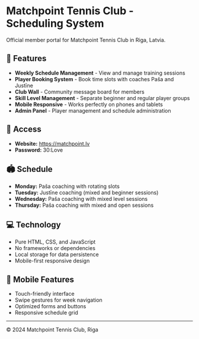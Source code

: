 # Matchpoint Tennis Club - Scheduling System

Official member portal for Matchpoint Tennis Club in Riga, Latvia.

## 🎾 Features

- **Weekly Schedule Management** - View and manage training sessions
- **Player Booking System** - Book time slots with coaches Paša and Justīne
- **Club Wall** - Community message board for members
- **Skill Level Management** - Separate beginner and regular player groups
- **Mobile Responsive** - Works perfectly on phones and tablets
- **Admin Panel** - Player management and schedule administration

## 🚀 Access

- **Website:** https://matchpoint.lv
- **Password:** 30:Love

## 🏟️ Schedule

- **Monday:** Paša coaching with rotating slots
- **Tuesday:** Justīne coaching (mixed and beginner sessions)
- **Wednesday:** Paša coaching with mixed level sessions  
- **Thursday:** Paša coaching with mixed and open sessions

## 💻 Technology

- Pure HTML, CSS, and JavaScript
- No frameworks or dependencies
- Local storage for data persistence
- Mobile-first responsive design

## 📱 Mobile Features

- Touch-friendly interface
- Swipe gestures for week navigation
- Optimized forms and buttons
- Responsive schedule grid

---

© 2024 Matchpoint Tennis Club, Riga
